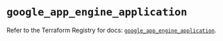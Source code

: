 # `google_app_engine_application`

Refer to the Terraform Registry for docs: [`google_app_engine_application`](https://registry.terraform.io/providers/hashicorp/google/6.28.0/docs/resources/app_engine_application).
